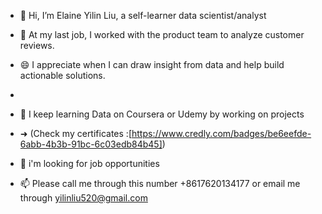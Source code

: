 - 👋 Hi, I’m Elaine Yilin Liu, a self-learner data scientist/analyst  

- 👀 At my last job, I worked with the product team to analyze customer reviews.
- 😄 I appreciate when I can draw insight from data and help build actionable solutions.  
-    
- 🌱 I keep learning Data on Coursera or Udemy by working on projects 
- ➜ (Check my certificates :[https://www.credly.com/badges/be6eefde-6abb-4b3b-91bc-6c03edb84b45])

- 🤝 i'm looking for job opportunities

- 📫 Please call me through this number +8617620134177 or email me through yilinliu520@gmail.com

<!---
Elaineliu520/Elaineliu520 is a ✨ special ✨ repository because its `README.md` (this file) appears on your GitHub profile.
You can click the Preview link to take a look at your changes.
--->

